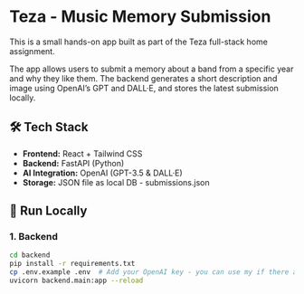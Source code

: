 # Teza - Music Memory Submission

This is a small hands-on app built as part of the Teza full-stack home assignment.

The app allows users to submit a memory about a band from a specific year and why they like them. The backend generates a short description and image using OpenAI’s GPT and DALL·E, and stores the latest submission locally.

## 🛠️ Tech Stack

- **Frontend:** React + Tailwind CSS
- **Backend:** FastAPI (Python)
- **AI Integration:** OpenAI (GPT-3.5 & DALL·E)
- **Storage:** JSON file as local DB - submissions.json

## 🚀 Run Locally

### 1. Backend
```bash
cd backend
pip install -r requirements.txt
cp .env.example .env  # Add your OpenAI key - you can use my if there are credit left.
uvicorn backend.main:app --reload
